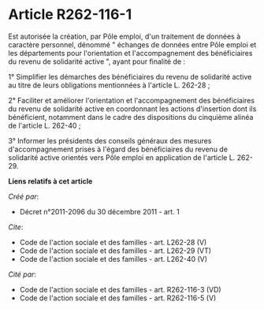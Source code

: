 # Article R262-116-1

Est autorisée la création, par Pôle emploi, d'un traitement de données à caractère personnel, dénommé " échanges de données
entre Pôle emploi et les départements pour l'orientation et l'accompagnement des bénéficiaires du revenu de solidarité active
", ayant pour finalité de : 

1° Simplifier les démarches des bénéficiaires du revenu de solidarité active au titre de leurs obligations mentionnées à
l'article L. 262-28 ; 

2° Faciliter et améliorer l'orientation et l'accompagnement des bénéficiaires du revenu de solidarité active en coordonnant
les actions d'insertion dont ils bénéficient, notamment dans le cadre des dispositions du cinquième alinéa de l'article L.
262-40 ; 

3° Informer les présidents des conseils généraux des mesures d'accompagnement prises à l'égard des bénéficiaires du revenu de
solidarité active orientés vers Pôle emploi en application de l'article L. 262-29.

**Liens relatifs à cet article**

_Créé par_:

  - Décret n°2011-2096 du 30 décembre 2011 - art. 1

_Cite_:

  - Code de l'action sociale et des familles - art. L262-28 (V)
  - Code de l'action sociale et des familles - art. L262-29 (VT)
  - Code de l'action sociale et des familles - art. L262-40 (V)

_Cité par_:

  - Code de l'action sociale et des familles - art. R262-116-3 (VD)
  - Code de l'action sociale et des familles - art. R262-116-5 (V)
